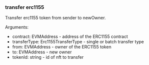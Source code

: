 ### transfer erc1155

Transfer erc1155 token from sender to newOwner.

Arguments:
- contract: EVMAddress - address of the ERC1155 contract
- transferType: Erc1155TransferType - single or batch transfer type
- from: EVMAddress - owner of the ERC1155 token
- to: EVMAddress - new owner
- tokenId: string - id of nft to transfer
